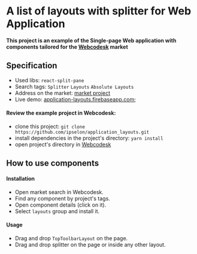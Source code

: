 # A list of layouts with splitter for Web Application

**This project is an example of the Single-page Web application with components tailored for the [Webcodesk](https://webcodesk.com) market** 

## Specification

* Used libs: `react-split-pane`
* Search tags: `Splitter` `Layouts` `Absolute Layouts`
* Address on the market: [market project](https://webcodesk.com/app/project?projectId=6) 
* Live demo: [application-layouts.firebaseapp.com](https://application-layouts.firebaseapp.com);
 
#### Review the example project in Webcodesk:
 * clone this project: `git clone https://github.com/ipselon/application_layouts.git`
 * install dependencies in the project's directory: `yarn install`
 * open project's directory in [Webcodesk](https://webcodesk.com)


## How to use components

#### Installation

* Open market search in Webcodesk.
* Find any component by project's tags.
* Open component details (click on it).
* Select `layouts` group and install it.


#### Usage

* Drag and drop `TopToolbarLayout` on the page.
* Drag and drop splitter on the page or inside any other layout.
